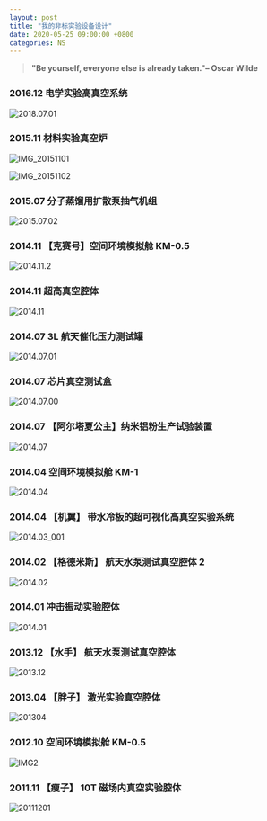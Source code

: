 ```yaml
---
layout: post
title: "我的非标实验设备设计"
date: 2020-05-25 09:00:00 +0800
categories: NS
---
```


> **"Be yourself, everyone else is already taken."– Oscar Wilde**

<!--excerpt-->

### 2016.12 电学实验高真空系统

![2018.07.01](https://img.alicdn.com/imgextra/i4/14872765/O1CN01hoXjuc1WIPjCa4u4T_!!14872765.jpg)

### 2015.11 材料实验真空炉

![IMG_20151101](https://img.alicdn.com/imgextra/i3/14872765/O1CN01qhkHLx1WIPjBRMYBh_!!14872765.jpg)

![IMG_20151102](https://img.alicdn.com/imgextra/i2/14872765/O1CN012twXfc1WIPjFd8vC3_!!14872765.jpg)

### 2015.07 分子蒸馏用扩散泵抽气机组

![2015.07.02](https://img.alicdn.com/imgextra/i3/14872765/O1CN01v5c8cU1WIPj91aAjs_!!14872765.jpg)

### 2014.11 【克赛号】空间环境模拟舱 KM-0.5

![2014.11.2](https://img.alicdn.com/imgextra/i4/14872765/O1CN01kaYVm41WIPj8d0gpX_!!14872765.jpg)

### 2014.11 超高真空腔体

![2014.11](https://img.alicdn.com/imgextra/i1/14872765/O1CN01pSKujJ1WIPjCa66st_!!14872765.jpg)

### 2014.07 3L 航天催化压力测试罐

![2014.07.01](https://img.alicdn.com/imgextra/i3/14872765/O1CN01dZ1INR1WIPj91Z6CY_!!14872765.jpg)

### 2014.07 芯片真空测试盒

![2014.07.00](https://img.alicdn.com/imgextra/i3/14872765/O1CN01meL0Ee1WIPjDBJOBW_!!14872765.jpg)

### 2014.07 【阿尔塔夏公主】纳米铝粉生产试验装置

![2014.07](https://img.alicdn.com/imgextra/i4/14872765/O1CN01Jjx2Pv1WIPjBRKCdn_!!14872765.jpg)

### 2014.04 空间环境模拟舱 KM-1

![2014.04](https://img.alicdn.com/imgextra/i3/14872765/O1CN01Ka9Fgx1WIPj91aJ2b_!!14872765.jpg)

### 2014.04 【机翼】 带水冷板的超可视化高真空实验系统

![2014.03_001](https://img.alicdn.com/imgextra/i3/14872765/O1CN01qV46Da1WIPjBaifFo_!!14872765.jpg)

### 2014.02 【格德米斯】 航天水泵测试真空腔体 2

![2014.02](https://img.alicdn.com/imgextra/i4/14872765/O1CN01at90NQ1WIPjBRMkdz_!!14872765.jpg)

### 2014.01 冲击振动实验腔体

![2014.01](https://img.alicdn.com/imgextra/i4/14872765/O1CN016G3m5f1WIPj91a2Pc_!!14872765.jpg)

### 2013.12 【水手】 航天水泵测试真空腔体

![2013.12](https://img.alicdn.com/imgextra/i2/14872765/O1CN01y9SYsR1WIPjBRKbac_!!14872765.jpg)

### 2013.04 【胖子】 激光实验真空腔体

![201304](https://img.alicdn.com/imgextra/i3/14872765/O1CN01N8tAH71WIPjDSCgsr_!!14872765.jpg)

### 2012.10 空间环境模拟舱 KM-0.5

![IMG2](https://img.alicdn.com/imgextra/i3/14872765/O1CN016zuJAO1WIPjEEurqU_!!14872765.jpg)

### 2011.11 【瘦子】 10T 磁场内真空实验腔体

![20111201](https://img.alicdn.com/imgextra/i2/14872765/O1CN01nzBm8L1WIPjBRLPTa_!!14872765.jpg)
